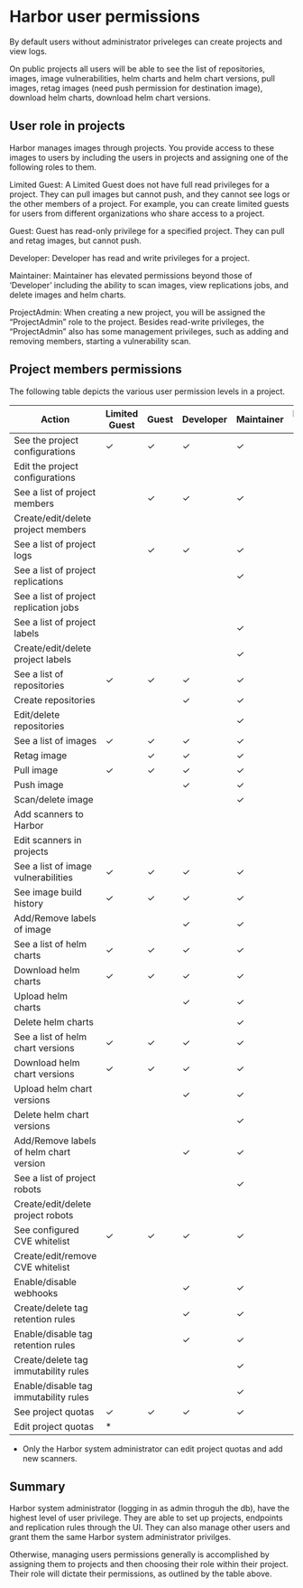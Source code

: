 # Harbor user permissions

By default users without administrator priveleges can create projects and view logs.

On public projects all users will be able to see the list of repositories, images, image vulnerabilities, helm charts and helm chart versions, pull images, retag images (need push permission for destination image), download helm charts, download helm chart versions.

## User role in projects

Harbor manages images through projects. You provide access to these images to users by including the users in projects and assigning one of the following roles to them.

Limited Guest: A Limited Guest does not have full read privileges for a project. They can pull images but cannot push, and they cannot see logs or the other members of a project. For example, you can create limited guests for users from different organizations who share access to a project.

Guest: Guest has read-only privilege for a specified project. They can pull and retag images, but cannot push.

Developer: Developer has read and write privileges for a project.

Maintainer: Maintainer has elevated permissions beyond those of ‘Developer’ including the ability to scan images, view replications jobs, and delete images and helm charts.

ProjectAdmin: When creating a new project, you will be assigned the “ProjectAdmin” role to the project. Besides read-write privileges, the “ProjectAdmin” also has some management privileges, such as adding and removing members, starting a vulnerability scan.

## Project members permissions

The following table depicts the various user permission levels in a project.

| Action | Limited Guest | Guest | Developer | Maintainer | Project Admin |
|--------|---------------|-------|-----------|------------|---------------|
| See the project configurations | ✓ | ✓ | ✓ | ✓ | ✓ |
| Edit the project configurations |	| | | |	✓ |
| See a list of project members	 | | ✓ | ✓ | ✓ | ✓ |
| Create/edit/delete project members | | | | | ✓ |
| See a list of project logs | | ✓ | ✓ | ✓ | ✓ |
| See a list of project replications | | | | ✓ | ✓ |
| See a list of project replication jobs | | | | | ✓ |
| See a list of project labels | | | | ✓ | ✓ |
| Create/edit/delete project labels | | | | ✓ | ✓ |
| See a list of repositories | ✓ | ✓ | ✓ | ✓ | ✓ |
| Create repositories |  |  | ✓ | ✓ | ✓ |
| Edit/delete repositories | | | | ✓ | ✓ |
| See a list of images | ✓ | ✓ | ✓ | ✓ | ✓ |
| Retag image | | ✓ | ✓ | ✓ | ✓ |
| Pull image | ✓ | ✓ | ✓ | ✓ | ✓ |
| Push image |  |  | ✓ | ✓ | ✓ |
| Scan/delete image	| | | | ✓ | ✓ |
| Add scanners to Harbor |  |  |  |  |  |				
| Edit scanners in projects | | | | | ✓ |
| See a list of image vulnerabilities | ✓ | ✓ | ✓ | ✓ | ✓ |
| See image build history | ✓ | ✓ | ✓ | ✓ | ✓ |
| Add/Remove labels of image |  |  | ✓ | ✓ | ✓ |
| See a list of helm charts | ✓ | ✓ | ✓ | ✓ | ✓ |
| Download helm charts | ✓ | ✓ | ✓ | ✓ | ✓ |
| Upload helm charts |  |  | ✓ | ✓ | ✓ |
| Delete helm charts | | | | ✓ | ✓ |
| See a list of helm chart versions | ✓ | ✓ | ✓ | ✓ | ✓ |
| Download helm chart versions | ✓ | ✓ | ✓ | ✓ | ✓ |
| Upload helm chart versions |  |  | ✓ | ✓ | ✓ |
| Delete helm chart versions |  |  |  | ✓ | ✓ |
| Add/Remove labels of helm chart version |  |  | ✓ | ✓ | ✓ |
| See a list of project robots |  |  |  | ✓ | ✓ |
| Create/edit/delete project robots	|  |  |  |  | ✓ |
| See configured CVE whitelist | ✓ | ✓ | ✓ | ✓ | ✓ |
| Create/edit/remove CVE whitelist |  |  |  |  | ✓ |
| Enable/disable webhooks |  |  | ✓ | ✓ | ✓ |
| Create/delete tag retention rules |  |  | ✓ | ✓ | ✓ |
| Enable/disable tag retention rules |  |  | ✓ | ✓ | ✓ |
| Create/delete tag immutability rules |  |  |  | ✓ | ✓ |
| Enable/disable tag immutability rules |  |  |  | ✓ | ✓ |
| See project quotas | ✓ | ✓ | ✓ | ✓ | ✓ |
| Edit project quotas | * |				
* Only the Harbor system administrator can edit project quotas and add new scanners.

## Summary

Harbor system administrator (logging in as admin throguh the db), have the highest level of user privilege. They are able to set up projects, endpoints and replication rules through the UI. They can also manage other users and grant them the same Harbor system administrator privilges. 

Otherwise, managing users permissions generally is accomplished by assigning them to projects and then choosing their role within their project. Their role will dictate their permissions, as outlined by the table above. 